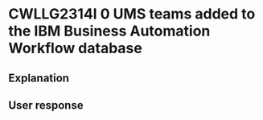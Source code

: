 # CWLLG2314I 0 UMS teams added to the IBM Business Automation Workflow database

## Explanation

## User response